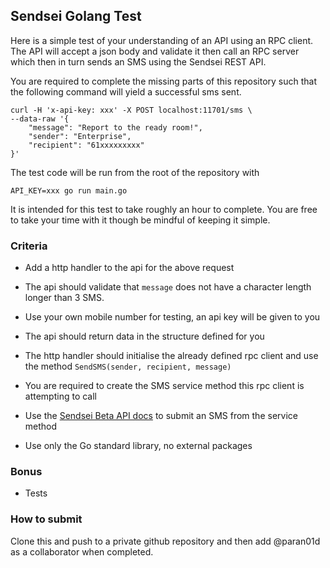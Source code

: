 ## Sendsei Golang Test

Here is a simple test of your understanding of an API using an RPC client. The API will accept a json body and validate it then call an RPC server which then in turn sends an SMS using the Sendsei REST API.

You are required to complete the missing parts of this repository such that the following command will yield a successful sms sent.

```
curl -H 'x-api-key: xxx' -X POST localhost:11701/sms \
--data-raw '{
    "message": "Report to the ready room!",
    "sender": "Enterprise",
    "recipient": "61xxxxxxxxx"
}'

```

The test code will be run from the root of the repository with

```
API_KEY=xxx go run main.go
```

It is intended for this test to take roughly an hour to complete. You are free to take your time with it though be mindful of keeping it simple.

### Criteria

- Add a http handler to the api for the above request

- The api should validate that `message` does not have a character length longer than 3 SMS.

- Use your own mobile number for testing, an api key will be given to you

- The api should return data in the structure defined for you

- The http handler should initialise the already defined rpc client and use the method `SendSMS(sender, recipient, message)`

- You are required to create the SMS service method this rpc client is attempting to call

- Use the [Sendsei Beta API docs](https://documenter.getpostman.com/view/10746805/Szzei1PZ#intro) to submit an SMS from the service method

- Use only the Go standard library, no external packages

### Bonus

- Tests

### How to submit

Clone this and push to a private github repository and then add @paran01d as a collaborator when completed.


